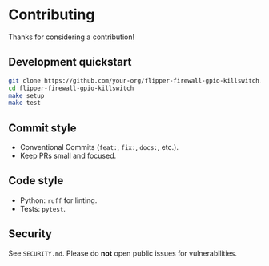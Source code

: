 # Contributing

Thanks for considering a contribution!

## Development quickstart
```bash
git clone https://github.com/your-org/flipper-firewall-gpio-killswitch.git
cd flipper-firewall-gpio-killswitch
make setup
make test
```

## Commit style
- Conventional Commits (`feat:`, `fix:`, `docs:`, etc.).
- Keep PRs small and focused.

## Code style
- Python: `ruff` for linting.
- Tests: `pytest`.

## Security
See `SECURITY.md`. Please do **not** open public issues for vulnerabilities.
